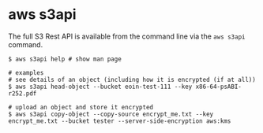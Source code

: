 # aws s3api

The full S3 Rest API is available from the command line via the `aws s3api`
command.

```
$ aws s3api help # show man page

# examples
# see details of an object (including how it is encrypted (if at all))
$ aws s3api head-object --bucket eoin-test-111 --key x86-64-psABI-r252.pdf

# upload an object and store it encrypted
$ aws s3api copy-object --copy-source encrypt_me.txt --key encrypt_me.txt --bucket tester --server-side-encryption aws:kms
```
